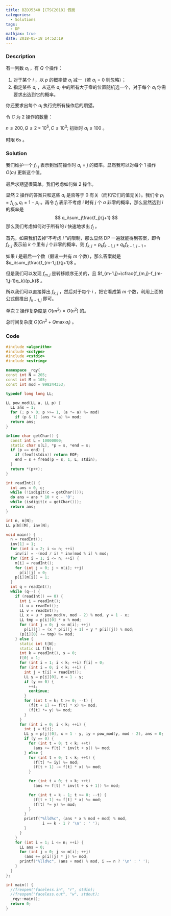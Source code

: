 ```yaml
---
title: BZOJ5340 [CTSC2018] 假面
categories:
  - Solutions
tags:
  - DP
mathjax: true
date: 2018-05-18 14:52:19
---
```


### Description

有一列数 $a_i$ ，有 $Q$ 个操作：

1. 对于某个 $i$ ，以 $p$ 的概率使 $a_i$ 减一（若 $a_i=0$ 则忽略）；
2. 指定某些 $a_i$ ，从这些 $a_i$ 中的所有大于零的位置随机选一个，对于每个 $a_i$ 你需要求出选到它的概率。

你还要求出每个 $a_i$ 执行完所有操作后的期望。

令 $C$ 为 2 操作的数量：

$n\leqslant200,Q\leqslant2\times10^5,C\leqslant10^3;$ 初始时 $a_i\leqslant100$ 。

时限 6s 。

<!--more-->

### Solution

我们维护一个 $f_{i,j}$ 表示到当前操作时 $a_i=j$ 的概率。显然我可以对每个 1 操作 $O(a_i)$ 更新这个值。

最后求期望很简单。我们考虑如何做 2 操作。

显然 2 操作的答案只和这些 $a_i$ 是否等于 $0$ 有关（而和它们的值无关）。我们令 $p_i=f_{i,0},q_i=1-p_i$ 。再令 $f_j$ 表示不考虑 $i$ 时有 $j$ 个 $a$ 非零的概率，那么显然选到 $i$ 的概率是
$$
q_i\sum_j\frac{f_j}{j+1}
$$
那么我们考虑如何对于所有的 $i$ 快速地求出 $f_j$ 。

首先，如果我们去掉“不考虑 $i$ ”的限制，那么显然 DP 一遍就能得到答案，即令 $f_{k,j}$ 表示前 $k$ 个里有 $j$ 个非零的概率，则 $f_{k,j}=p_kf_{k-1,j}+q_kf_{k-1,j-1}$ 。

如果 $i$ 是最后一个数（假设一共有 $m$ 个数），那么答案就是 $q_i\sum_j\frac{f_{m-1,j}}{j+1}$ 。

但是我们可以发现 $f_{m,j}$ 是转移顺序无关的，且 $f_{m-1,j}=\cfrac{f_{m,j}-f_{m-1,j-1}q_k}{p_k}$ 。

所以我们可以直接算出 $f_{k,j}$ ，然后对于每个 $i$ ，把它看成第 $m$ 个数，利用上面的公式倒推出 $f_{k-1,j}$ 即可。

单次 2 操作复杂度是 $O(m^2)=O(n^2)$ 的。

总时间复杂度 $O(Cn^2+Q\max a_i)$ 。

### Code

```cpp
#include <algorithm>
#include <cctype>
#include <cstdio>
#include <cstring>

namespace _rqy{
const int N = 205;
const int M = 105;
const int mod = 998244353;

typedef long long LL;

LL pow_mod(LL a, LL p) {
  LL ans = 1;
  for (; p > 0; p >>= 1, (a *= a) %= mod)
    if (p & 1) (ans *= a) %= mod;
  return ans;
}

inline char getChar() {
  const int L = 10000000;
  static char s[L], *p = s, *end = s;
  if (p == end) {
    if (feof(stdin)) return EOF;
    end = s + fread(p = s, 1, L, stdin);
  }
  return *(p++);
}

int readInt() {
  int ans = 0, c;
  while (!isdigit(c = getChar()));
  do ans = ans * 10 + c - '0';
  while (isdigit(c = getChar()));
  return ans;
}

int n, m[N];
LL p[N][M], inv[N];

void main() {
  n = readInt();
  inv[1] = 1;
  for (int i = 2; i <= n; ++i)
    inv[i] = -(mod / i) * inv[mod % i] % mod;
  for (int i = 1; i <= n; ++i) {
    m[i] = readInt();
    for (int j = 0; j < m[i]; ++j)
      p[i][j] = 0;
    p[i][m[i]] = 1;
  }
  int q = readInt();
  while (q--) {
    if (readInt() == 0) {
      int i = readInt();
      LL u = readInt();
      LL v = readInt();
      LL x = u * pow_mod(v, mod - 2) % mod, y = 1 - x;
      LL tmp = p[i][0] * x % mod;
      for (int j = 0; j <= m[i]; ++j)
        p[i][j] = (x * p[i][j + 1] + y * p[i][j]) % mod;
      (p[i][0] += tmp) %= mod;
    } else {
      static int t[N];
      static LL f[N];
      int k = readInt(), s = 0;
      f[0] = 1;
      for (int i = 1; i < k; ++i) f[i] = 0;
      for (int i = 0; i < k; ++i) {
        int j = t[i] = readInt();
        LL y = p[j][0], x = 1 - y;
        if (y == 0) {
          ++s;
          continue;
        }
        for (int t = k; t >= 0; --t) {
          (f[t + 1] += f[t] * x) %= mod;
          (f[t] *= y) %= mod;
        }
      }
      for (int i = 0; i < k; ++i) {
        int j = t[i];
        LL y = p[j][0], x = 1 - y, iy = pow_mod(y, mod - 2), ans = 0;
        if (y == 0) {
          for (int t = 0; t < k; ++t)
            (ans += f[t] * inv[t + s]) %= mod;
        } else {
          for (int t = 0; t < k; ++t) {
            (f[t] *= iy) %= mod;
            (f[t + 1] -= f[t] * x) %= mod;
          }

          for (int t = 0; t < k; ++t)
            (ans += f[t] * inv[t + s + 1]) %= mod;

          for (int t = k - 1; t >= 0; --t) {
            (f[t + 1] += f[t] * x) %= mod;
            (f[t] *= y) %= mod;
          }
        }
        printf("%lld%c", (ans * x % mod + mod) % mod,
                i == k - 1 ? '\n' : ' ');
        }
      }
    }
    for (int i = 1; i <= n; ++i) {
      LL ans = 0;
      for (int j = 0; j <= m[i]; ++j)
        (ans += p[i][j] * j) %= mod;
      printf("%lld%c", (ans + mod) % mod, i == n ? '\n' : ' ');
    }
  }
};

int main() {
  //freopen("faceless.in", "r", stdin);
  //freopen("faceless.out", "w", stdout);
  _rqy::main();
  return 0;
}

```

